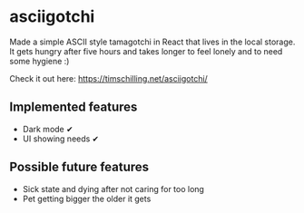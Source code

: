 # asciigotchi

Made a simple ASCII style tamagotchi in React that lives in the local storage.
It gets hungry after five hours and takes longer to feel lonely and to need some hygiene :)

Check it out here: https://timschilling.net/asciigotchi/

## Implemented features

- Dark mode ✔
- UI showing needs ✔

## Possible future features

- Sick state and dying after not caring for too long
- Pet getting bigger the older it gets
